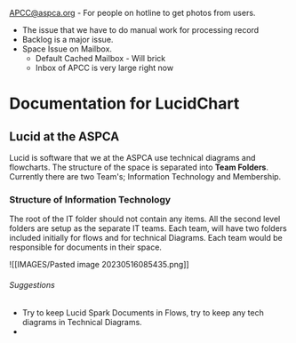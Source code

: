 APCC@aspca.org - For people on hotline to get photos from users.
* The issue that we have to do manual work for processing record
* Backlog is a major issue.
* Space Issue on Mailbox.
	* Default Cached Mailbox - Will brick
	* Inbox of APCC is very large right now



# Documentation for LucidChart

## Lucid at the ASPCA
Lucid is software that we at the ASPCA use technical diagrams and flowcharts. The structure of the space is separated into **Team Folders**. Currently there are two Team's; Information Technology and Membership.

### Structure of Information Technology
The root of the IT folder should not contain any items. All the second level folders are setup as the separate IT teams. Each team, will have two folders included initially for flows and for technical Diagrams. Each team would be responsible for documents in their space.

![[IMAGES/Pasted image 20230516085435.png]]

###### Suggestions
* Try to keep Lucid Spark Documents in Flows, try to keep any tech diagrams in Technical Diagrams.
* 